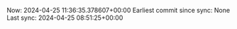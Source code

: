 Now: 2024-04-25 11:36:35.378607+00:00 Earliest commit since sync: None Last sync: 2024-04-25 08:51:25+00:00

